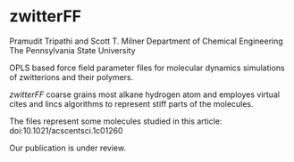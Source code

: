 # zwitterFF

Pramudit Tripathi and Scott T. Milner
Department of Chemical Engineering
The Pennsylvania State University

OPLS based force field parameter files for molecular dynamics simulations of zwitterions and their polymers.

*zwitterFF* coarse grains most alkane hydrogen atom and employes virtual cites and lincs algorithms to represent stiff parts of the molecules.

The files represent some molecules studied in this article:
doi:10.1021/acscentsci.1c01260

Our publication is under review.


